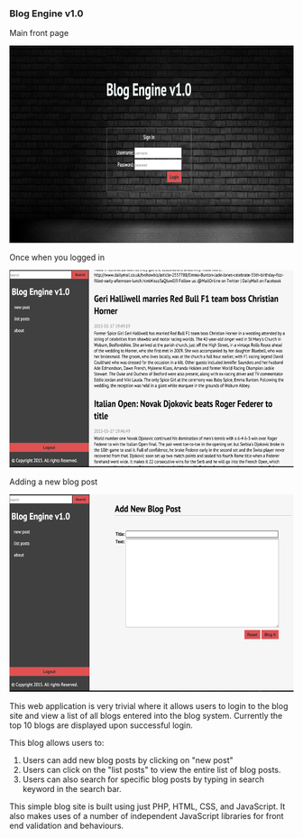 ### Blog Engine v1.0

Main front page

<img src="https://raw.githubusercontent.com/colinbut/blog-engine-v1.0/master/resources/screenshots/blog-login.png" alt="blog-login-page" width="600px" height="350px" />

Once when you logged in

<img src="https://raw.githubusercontent.com/colinbut/blog-engine-v1.0/master/resources/screenshots/blog-content.png" alt="blog-content-page" width="600px" height="350px" />

Adding a new blog post

<img src="https://raw.githubusercontent.com/colinbut/blog-engine-v1.0/master/resources/screenshots/blog-addpost.png" 
alt="blog-add-blog-post" width="600px" height="350px" />

This web application is very trivial where it allows users to login to the blog site and view a list of all blogs entered into the blog system. Currently the top 10 blogs are displayed upon successful login. 

This blog allows users to:
1. Users can add new blog posts by clicking on "new post"
2. Users can click on the "list posts" to view the entire list of blog posts. 
3. Users can also search for specific blog posts by typing in search keyword in the search bar.


This simple blog site is built using just PHP, HTML, CSS, and JavaScript. It also makes uses of a number of independent JavaScript libraries for front end validation and behaviours.


